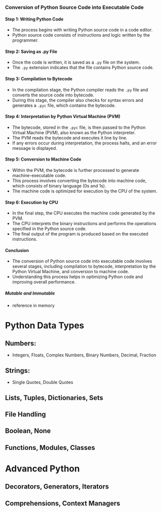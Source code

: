 ### Conversion of Python Source Code into Executable Code

#### Step 1: Writing Python Code
- The process begins with writing Python source code in a code editor.
- Python source code consists of instructions and logic written by the programmer.

#### Step 2: Saving as .py File
- Once the code is written, it is saved as a `.py` file on the system.
- The `.py` extension indicates that the file contains Python source code.

#### Step 3: Compilation to Bytecode
- In the compilation stage, the Python compiler reads the `.py` file and converts the source code into bytecode.
- During this stage, the compiler also checks for syntax errors and generates a `.pyc` file, which contains the bytecode.

#### Step 4: Interpretation by Python Virtual Machine (PVM)
- The bytecode, stored in the `.pyc` file, is then passed to the Python Virtual Machine (PVM), also known as the Python interpreter.
- The PVM reads the bytecode and executes it line by line.
- If any errors occur during interpretation, the process halts, and an error message is displayed.

#### Step 5: Conversion to Machine Code
- Within the PVM, the bytecode is further processed to generate machine-executable code.
- This process involves converting the bytecode into machine code, which consists of binary language (0s and 1s).
- The machine code is optimized for execution by the CPU of the system.

#### Step 6: Execution by CPU
- In the final step, the CPU executes the machine code generated by the PVM.
- The CPU interprets the binary instructions and performs the operations specified in the Python source code.
- The final output of the program is produced based on the executed instructions.

#### Conclusion
- The conversion of Python source code into executable code involves several stages, including compilation to bytecode, interpretation by the Python Virtual Machine, and conversion to machine code.
- Understanding this process helps in optimizing Python code and improving overall performance.




##### Mutable and Immutable

- reference in memory




# Python Data Types

## Numbers:
- Integers, Floats, Complex Numbers, Binary Numbers, Decimal, Fraction

## Strings:
- Single Quotes, Double Quotes

## Lists, Tuples, Dictionaries, Sets

## File Handling

## Boolean, None

## Functions, Modules, Classes

# Advanced Python

## Decorators, Generators, Iterators

## Comprehensions, Context Managers
